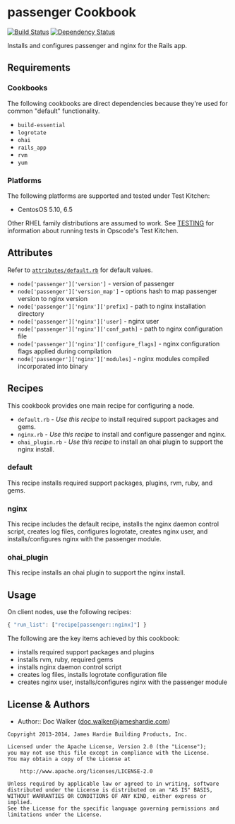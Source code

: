 passenger Cookbook
==================
[![Build Status](https://travis-ci.org/jhx/cookbook-passenger.png?branch=master)](https://travis-ci.org/jhx/cookbook-passenger)
[![Dependency Status](https://gemnasium.com/jhx/cookbook-passenger.png)](https://gemnasium.com/jhx/cookbook-passenger)

Installs and configures passenger and nginx for the Rails app.


Requirements
------------
### Cookbooks
The following cookbooks are direct dependencies because they're used for common "default" functionality.

- `build-essential`
- `logrotate`
- `ohai`
- `rails_app`
- `rvm`
- `yum`

### Platforms
The following platforms are supported and tested under Test Kitchen:

- CentosOS 5.10, 6.5

Other RHEL family distributions are assumed to work. See [TESTING](TESTING.md) for information about running tests in Opscode's Test Kitchen.


Attributes
----------
Refer to [`attributes/default.rb`](attributes/default.rb) for default values.

- `node['passenger']['version']` - version of passenger
- `node['passenger']['version_map']` - options hash to map passenger version to nginx version
- `node['passenger']['nginx']['prefix]` - path to nginx installation directory
- `node['passenger']['nginx']['user]` - nginx user
- `node['passenger']['nginx']['conf_path]` - path to nginx configuration file
- `node['passenger']['nginx']['configure_flags]` - nginx configuration flags applied during compilation
- `node['passenger']['nginx']['modules]` - nginx modules compiled incorporated into binary


Recipes
-------
This cookbook provides one main recipe for configuring a node.

- `default.rb` - *Use this recipe* to install required support packages and gems.
- `nginx.rb` - *Use this recipe* to install and configure passenger and nginx.
- `ohai_plugin.rb` - *Use this recipe* to install an ohai plugin to support the nginx install.

### default
This recipe installs required support packages, plugins, rvm, ruby, and gems.

### nginx
This recipe includes the default recipe, installs the nginx daemon control script, creates log files, configures logrotate, creates nginx user, and installs/configures nginx with the passenger module.

### ohai_plugin
This recipe installs an ohai plugin to support the nginx install.


Usage
-----
On client nodes, use the following recipes:

````javascript
{ "run_list": ["recipe[passenger::nginx]"] }
````

The following are the key items achieved by this cookbook:

- installs required support packages and plugins
- installs rvm, ruby, required gems
- installs nginx daemon control script
- creates log files, installs logrotate configuration file
- creates nginx user, installs/configures nginx with the passenger module


License & Authors
-----------------
- Author:: Doc Walker (<doc.walker@jameshardie.com>)

````text
Copyright 2013-2014, James Hardie Building Products, Inc.

Licensed under the Apache License, Version 2.0 (the "License");
you may not use this file except in compliance with the License.
You may obtain a copy of the License at

    http://www.apache.org/licenses/LICENSE-2.0

Unless required by applicable law or agreed to in writing, software
distributed under the License is distributed on an "AS IS" BASIS,
WITHOUT WARRANTIES OR CONDITIONS OF ANY KIND, either express or implied.
See the License for the specific language governing permissions and
limitations under the License.
````
